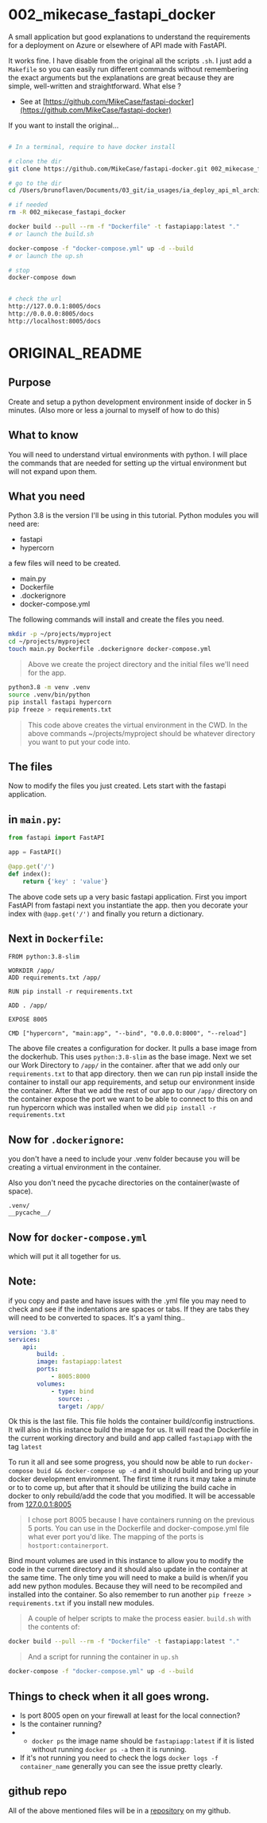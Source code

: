 # 002_mikecase_fastapi_docker

A small application but good explanations to understand the requirements for a deployment on Azure or elsewhere of API made with FastAPI.

It works fine. I have disable from the original all the scripts `.sh`. I just add a `Makefile` so you can easily run different commands without remembering the exact arguments but the explanations are great because they are simple, well-written and straightforward. What else ?

- See at [https://github.com/MikeCase/fastapi-docker](https://github.com/MikeCase/fastapi-docker)


If you want to install the original...

```bash

# In a terminal, require to have docker install

# clone the dir
git clone https://github.com/MikeCase/fastapi-docker.git 002_mikecase_fastapi_docker

# go to the dir
cd /Users/brunoflaven/Documents/03_git/ia_usages/ia_deploy_api_ml_architecture/advanced_docker_compose_fastapi/002_mikecase_fastapi_docker/

# if needed
rm -R 002_mikecase_fastapi_docker

docker build --pull --rm -f "Dockerfile" -t fastapiapp:latest "."
# or launch the build.sh

docker-compose -f "docker-compose.yml" up -d --build
# or launch the up.sh

# stop
docker-compose down


# check the url
http://127.0.0.1:8005/docs
http://0.0.0.0:8005/docs
http://localhost:8005/docs
```

# ORIGINAL_README

## Purpose
Create and setup a python development environment inside of docker in 5 minutes. (Also more or less a journal to myself of how to do this)

## What to know
You will need to understand virtual environments with python. I will place the commands that are needed for setting up the virtual environment but will not expand upon them. 

## What you need
Python 3.8 is the version I'll be using in this tutorial.
Python modules you will need are:
- fastapi
- hypercorn

a few files will need to be created.
- main.py
- Dockerfile
- .dockerignore
- docker-compose.yml

The following commands will install and create the files you need.

```sh
mkdir -p ~/projects/myproject
cd ~/projects/myproject
touch main.py Dockerfile .dockerignore docker-compose.yml
```
>Above we create the project directory and the initial files we'll need for the app.
```sh
python3.8 -m venv .venv
source .venv/bin/python
pip install fastapi hypercorn
pip freeze > requirements.txt
```
>This code above creates the virtual environment in the CWD.
In the above commands ~/projects/myproject should be whatever directory you want to put your code into. 

## The files
Now to modify the files you just created. Lets start with the fastapi application. 

## in `main.py`:

```python
from fastapi import FastAPI

app = FastAPI()

@app.get('/')
def index():
    return {'key' : 'value'}
```
The above code sets up a very basic fastapi application. 
First you import FastAPI from fastapi
next you instantiate the app.
then you decorate your index with `@app.get('/')`
and finally you return a dictionary. 

## Next in `Dockerfile`:

```docker
FROM python:3.8-slim

WORKDIR /app/
ADD requirements.txt /app/

RUN pip install -r requirements.txt

ADD . /app/

EXPOSE 8005

CMD ["hypercorn", "main:app", "--bind", "0.0.0.0:8000", "--reload"]

```
The above file creates a configuration for docker. It pulls a base image from the dockerhub. This uses `python:3.8-slim` as the base image. Next we set our Work Directory to `/app/` in the container. 
after that we add only our `requirements.txt` to that app directory. then we can run pip install inside the container to install our app requirements, and setup our environment inside the container. After that we add the rest of our app to our `/app/` directory on the container expose the port we want to be able to connect to this on and run hypercorn which was installed when we did `pip install -r requirements.txt` 

## Now for `.dockerignore`:

you don't have a need to include your .venv folder because you will be creating a virtual environment in the container. 

Also you don't need the pycache directories on the container(waste of space).
```
.venv/
__pycache__/
```

## Now for `docker-compose.yml`
which will put it all together for us. 

## Note:
if you copy and paste and have issues with the .yml file you may need to check and see if the indentations are spaces or tabs. If they are tabs they will need to be converted to spaces. 
It's a yaml thing..

```yaml
version: '3.8'
services:
    api:
        build: .
        image: fastapiapp:latest
        ports:
            - 8005:8000
        volumes:
            - type: bind
              source: .
              target: /app/
```

Ok this is the last file. This file holds the container build/config instructions. It will also in this instance build the image for us. It will read the Dockerfile in the current working directory and build and app called `fastapiapp` with the tag `latest`

To run it all and see some progress, you should now be able to run `docker-compose buid && docker-compose up -d` and it should build and bring up your docker development environment. The first time it runs it may take a minute or to to come up, but after that it should be utilizing the build cache in docker to only rebuild/add the code that you modified. It will be accessable from [127.0.0.1:8005](http://127.0.0.1:8005)

> I chose port 8005 because I have containers running on the previous 5 ports. You can use in the Dockerfile and docker-compose.yml file what ever port you'd like. The mapping of the ports is `hostport:containerport`.

Bind mount volumes are used in this instance to allow you to modify the code in the current directory and it should also update in the container at the same time. The only time you will need to make a build is when/if you add new python modules. Because they will need to be recompiled and installed into the container. So also remember to run another `pip freeze > requirements.txt` if you install new modules. 

> A couple of helper scripts to make the process easier. 
`build.sh`
with the contents of:
```sh
docker build --pull --rm -f "Dockerfile" -t fastapiapp:latest "."
```
> And a script for running the container in `up.sh`
```sh
docker-compose -f "docker-compose.yml" up -d --build
```

## Things to check when it all goes wrong.
- Is port 8005 open on your firewall at least for the local connection? 
- Is the container running? 
- - `docker ps` the image name should be `fastapiapp:latest` if it is listed without running `docker ps -a` then it is running.
- If it's not running you need to check the logs `docker logs -f container_name` generally you can see the issue pretty clearly. 


## github repo
All of the above mentioned files will be in a [repository](https://github.com/MikeCase/fastapi-docker) on my github.

